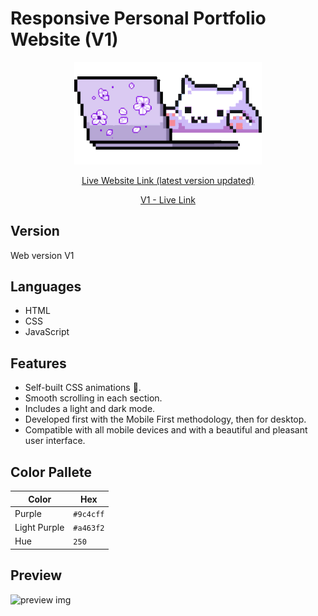 # Responsive Personal Portfolio Website (V1)
<p align="center"> <img align="centre" alt="kitty" width="300" src="assets/img/cat-pp.gif"></p>

<div align="center">


[Live Website Link (latest version updated)](https://afiacodes.netlify.app/)
<br>

[V1 - Live Link](https://afia45.github.io/personal-portfolio/)

</div>

## Version
Web version V1

## Languages
- HTML
- CSS
- JavaScript

## Features
- Self-built CSS animations 🌸.
- Smooth scrolling in each section.
- Includes a light and dark mode.
- Developed first with the Mobile First methodology, then for desktop.
- Compatible with all mobile devices and with a beautiful and pleasant user interface.

## Color Pallete

| Color          | Hex       |
| -------------- | --------- |
| Purple         | `#9c4cff` |
| Light Purple   | `#a463f2` |
| Hue            | `250`     |

## Preview
![preview img](/preview1.png)
